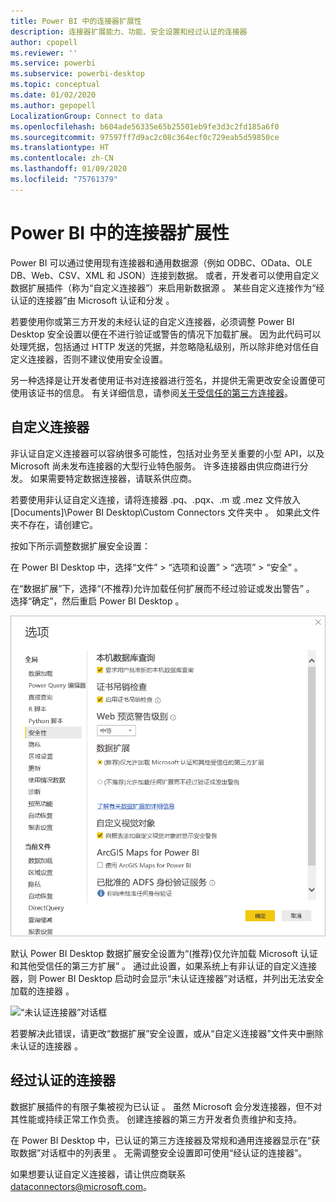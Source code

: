 ```yaml
---
title: Power BI 中的连接器扩展性
description: 连接器扩展能力、功能、安全设置和经过认证的连接器
author: cpopell
ms.reviewer: ''
ms.service: powerbi
ms.subservice: powerbi-desktop
ms.topic: conceptual
ms.date: 01/02/2020
ms.author: gepopell
LocalizationGroup: Connect to data
ms.openlocfilehash: b604ade56335e65b25501eb9fe3d3c2fd185a6f0
ms.sourcegitcommit: 97597ff7d9ac2c08c364ecf0c729eab5d59850ce
ms.translationtype: HT
ms.contentlocale: zh-CN
ms.lasthandoff: 01/09/2020
ms.locfileid: "75761379"
---
```

# <a name="connector-extensibility-in-power-bi"></a>Power BI 中的连接器扩展性

Power BI 可以通过使用现有连接器和通用数据源（例如 ODBC、OData、OLE DB、Web、CSV、XML 和 JSON）连接到数据。 或者，开发者可以使用自定义数据扩展插件（称为“自定义连接器”）来启用新数据源  。 某些自定义连接作为“经认证的连接器”由 Microsoft 认证和分发  。

若要使用你或第三方开发的未经认证的自定义连接器，必须调整 Power BI Desktop 安全设置以便在不进行验证或警告的情况下加载扩展。 因为此代码可以处理凭据，包括通过 HTTP 发送的凭据，并忽略隐私级别，所以除非绝对信任自定义连接器，否则不建议使用安全设置。

另一种选择是让开发者使用证书对连接器进行签名，并提供无需更改安全设置便可使用该证书的信息。 有关详细信息，请参阅[关于受信任的第三方连接器](desktop-trusted-third-party-connectors.md)。

## <a name="custom-connectors"></a>自定义连接器

非认证自定义连接器可以容纳很多可能性，包括对业务至关重要的小型 API，以及 Microsoft 尚未发布连接器的大型行业特色服务。 许多连接器由供应商进行分发。 如果需要特定数据连接器，请联系供应商。 

若要使用非认证自定义连接，请将连接器 .pq、.pqx、.m 或 .mez 文件放入 \[Documents]\\Power BI Desktop\\Custom Connectors 文件夹中      。 如果此文件夹不存在，请创建它。

按如下所示调整数据扩展安全设置：

在 Power BI Desktop 中，选择“文件” > “选项和设置” > “选项” > “安全”     。

在“数据扩展”下，选择“(不推荐)允许加载任何扩展而不经过验证或发出警告”   。 选择“确定”，然后重启 Power BI Desktop  。 

![允许非认证自定义连接器在“数据扩展安全”选项中](media/desktop-connector-extensibility/data-extension-security-1.png)

默认 Power BI Desktop 数据扩展安全设置为“(推荐)仅允许加载 Microsoft 认证和其他受信任的第三方扩展”  。 通过此设置，如果系统上有非认证的自定义连接器，则 Power BI Desktop 启动时会显示“未认证连接器”对话框，并列出无法安全加载的连接器  。

![“未认证连接器”对话框](media/desktop-connector-extensibility/data-extension-security-2.png)

若要解决此错误，请更改“数据扩展”安全设置，或从“自定义连接器”文件夹中删除未认证的连接器   。

## <a name="certified-connectors"></a>经过认证的连接器

数据扩展插件的有限子集被视为已认证  。 虽然 Microsoft 会分发连接器，但不对其性能或持续正常工作负责。 创建连接器的第三方开发者负责维护和支持。 

在 Power BI Desktop 中，已认证的第三方连接器及常规和通用连接器显示在“获取数据”对话框中的列表里  。 无需调整安全设置即可使用“经认证的连接器”。

如果想要认证自定义连接器，请让供应商联系 dataconnectors@microsoft.com。
